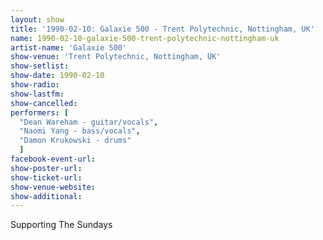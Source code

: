 ```yaml
---
layout: show
title: '1990-02-10: Galaxie 500 - Trent Polytechnic, Nottingham, UK'
name: 1990-02-10-galaxie-500-trent-polytechnic-nottingham-uk
artist-name: 'Galaxie 500'
show-venue: 'Trent Polytechnic, Nottingham, UK'
show-setlist: 
show-date: 1990-02-10
show-radio: 
show-lastfm: 
show-cancelled: 
performers: [
  "Dean Wareham - guitar/vocals",
  "Naomi Yang - bass/vocals",
  "Damon Krukowski - drums"
  ]
facebook-event-url: 
show-poster-url: 
show-ticket-url: 
show-venue-website: 
show-additional: 
---
```


Supporting The Sundays